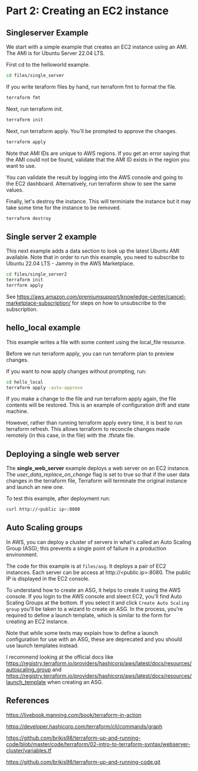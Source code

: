 # Part 2: Creating an EC2 instance

## Singleserver Example

We start with a simple example that creates an EC2 instance using an AMI. The AMI is for Ubuntu Server 22.04 LTS. 

First cd to the helloworld example.

```sh
cd files/single_server
```

If you write teraform files by hand, run terraform fmt to format the file.

```sh
terraform fmt
```

Next, run terraform init. 

```sh
terraform init
```

Next, run terraform apply. You'll be prompted to approve the changes.

```sh
terraform apply
```

Note that AMI IDs are unique to AWS regions. If you get an error saying that the AMI could not be found, validate that the AMI ID exists in the region you want to use.

You can validate the result by logging into the AWS console and going to the EC2 dashboard. Alternatively, run terraform show to see the same values.

Finally, let's destroy the instance. This will terminiate the instance but it may take some time for the instance to be removed.

```sh
terraform destroy
```

## Single server 2 example

This next example adds a data section to look up the latest Ubuntu AMI available. Note that in order to run this example, you need to subscribe to Ubuntu 22.04 LTS - Jammy in the AWS Marketplace.

```sh
cd files/single_server2
terraform init
terrform apply
```

See https://aws.amazon.com/premiumsupport/knowledge-center/cancel-marketplace-subscription/ for steps on how to unsubscribe to the subscription.


## hello_local example

This example writes a file with some content using the local_file resource.

Before we run terraform apply, you can run terraform plan to preview changes. 

If you want to now apply changes without prompting, run:

```sh
cd hello_local
terraform apply -auto-approve
```

If you make a change to the file and run terraform apply again, the file contents will be restored. This is an example of configuration drift and state machine.

However, rather than running terraform apply every time, it is best to run terraform refresh. This allows terraform to reconcile changes made remotely (in this case, in the file) with the .tfstate file. 

## Deploying a single web server

The **single_web_server** example deploys a web server on an EC2 instance. The *user_data_replace_on_change* flag is set to true so that if the user data changes in the terraform file, Terraform will terminate the original instance and launch an new one.

To test this example, after deployment run:

```sh
curl http://<public ip>:8080
```
## Auto Scaling groups

In AWS, you can deploy a cluster of servers in what's called an Auto Scaling Group (ASG); this prevents a single point of failure in a production environment.

The code for this example is at `files/asg`. It deploys a pair of EC2 instances. Each server can be access at http://<public.ip>:8080. The public IP is displayed in the EC2 console.

To understand how to create an ASG, it helps to create it using the AWS console. If you login to the AWS console and sleect EC2, you'll find Auto Scaling Groups at the bottom. If you select it and click `Create Auto Scaling group` you'll be taken to a wizard to create an ASG. In the process, you're required to define a launch template, which is similar to the form for creating an EC2 instance. 

Note that while some texts may explain how to define a launch configuration for use with an ASG, these are deprecated and you should use launch templates instead.

I recommend looking at the official docs like https://registry.terraform.io/providers/hashicorp/aws/latest/docs/resources/autoscaling_group and https://registry.terraform.io/providers/hashicorp/aws/latest/docs/resources/launch_template when creating an ASG.


## References

https://livebook.manning.com/book/terraform-in-action

https://developer.hashicorp.com/terraform/cli/commands/graph

https://github.com/brikis98/terraform-up-and-running-code/blob/master/code/terraform/02-intro-to-terraform-syntax/webserver-cluster/variables.tf

https://github.com/brikis98/terraform-up-and-running-code.git